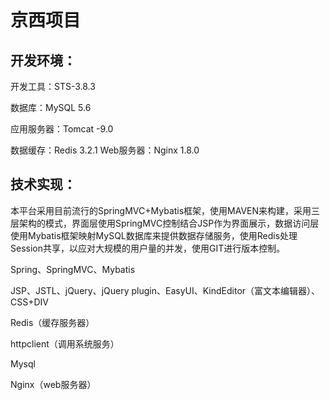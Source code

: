 # 京西项目 #


## 开发环境： ##
开发工具：STS-3.8.3

数据库：MySQL 5.6

应用服务器：Tomcat -9.0

数据缓存：Redis 3.2.1
Web服务器：Nginx 1.8.0


## 技术实现： ##
本平台采用目前流行的SpringMVC+Mybatis框架，使用MAVEN来构建，采用三层架构的模式，界面层使用SpringMVC控制结合JSP作为界面展示，数据访问层使用Mybatis框架映射MySQL数据库来提供数据存储服务，使用Redis处理Session共享，以应对大规模的用户量的并发，使用GIT进行版本控制。

Spring、SpringMVC、Mybatis

JSP、JSTL、jQuery、jQuery plugin、EasyUI、KindEditor（富文本编辑器）、CSS+DIV

Redis（缓存服务器）

httpclient（调用系统服务）

Mysql

Nginx（web服务器）